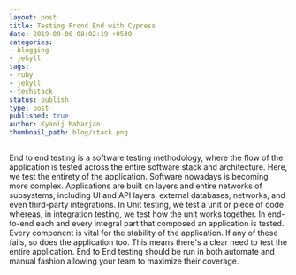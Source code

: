 ```yaml
---
layout: post
title: Testing Frond End with Cypress
date: 2019-09-06 08:02:19 +0530
categories:
- blogging
- jekyll
tags:
- ruby
- jekyll
- techstack
status: publish
type: post
published: true
author: Kyanij Maharjan
thumbnail_path: blog/stack.png
---
```


End to end testing is a software testing methodology, where the flow of the application is tested across the entire software stack and architecture. Here, we test the entirety of the application. Software nowadays is becoming more complex. Applications are built on layers and entire networks of subsystems, including UI and API layers, external databases, networks, and even third-party integrations.
In Unit testing, we test a unit or piece of code whereas, in integration testing, we test how the unit works together. In end-to-end each and every integral part that composed an application is tested. Every component is vital for the stability of the application. If any of these fails, so does the application too. This means there's a clear need to test the entire application. End to End testing should be run in both automate and manual fashion allowing your team to maximize their coverage.


